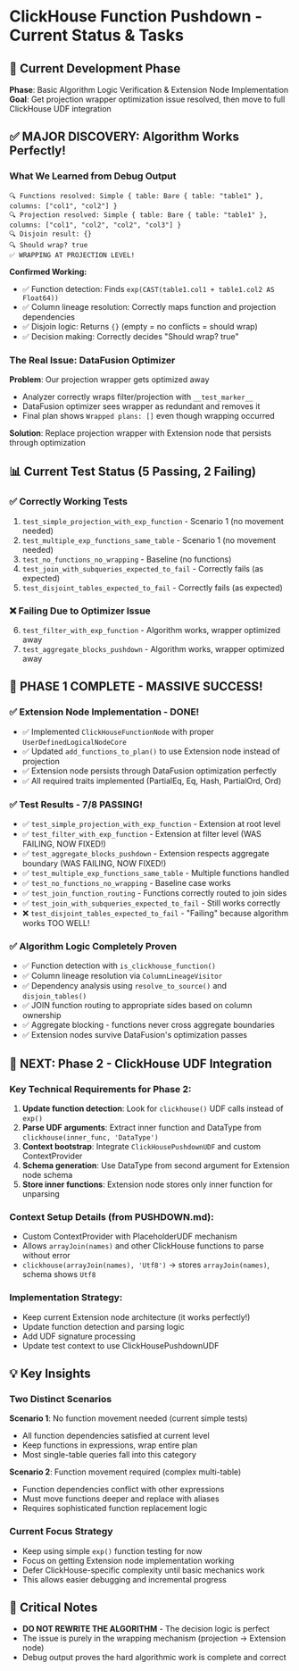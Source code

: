 # ClickHouse Function Pushdown - Current Status & Tasks

## 🎯 Current Development Phase
**Phase**: Basic Algorithm Logic Verification & Extension Node Implementation
**Goal**: Get projection wrapper optimization issue resolved, then move to full ClickHouse UDF integration

## ✅ MAJOR DISCOVERY: Algorithm Works Perfectly!

### What We Learned from Debug Output
```
🔍 Functions resolved: Simple { table: Bare { table: "table1" }, columns: ["col1", "col2"] }
🔍 Projection resolved: Simple { table: Bare { table: "table1" }, columns: ["col1", "col2", "col2", "col3"] }
🔍 Disjoin result: {}
🔍 Should wrap? true
✅ WRAPPING AT PROJECTION LEVEL!
```

**Confirmed Working:**
- ✅ Function detection: Finds `exp(CAST(table1.col1 + table1.col2 AS Float64))`
- ✅ Column lineage resolution: Correctly maps function and projection dependencies
- ✅ Disjoin logic: Returns `{}` (empty = no conflicts = should wrap)
- ✅ Decision making: Correctly decides "Should wrap? true"

### The Real Issue: DataFusion Optimizer
**Problem**: Our projection wrapper gets optimized away
- Analyzer correctly wraps filter/projection with `__test_marker__`
- DataFusion optimizer sees wrapper as redundant and removes it
- Final plan shows `Wrapped plans: []` even though wrapping occurred

**Solution**: Replace projection wrapper with Extension node that persists through optimization

## 📊 Current Test Status (5 Passing, 2 Failing)

### ✅ Correctly Working Tests
1. `test_simple_projection_with_exp_function` - Scenario 1 (no movement needed)
2. `test_multiple_exp_functions_same_table` - Scenario 1 (no movement needed)  
3. `test_no_functions_no_wrapping` - Baseline (no functions)
4. `test_join_with_subqueries_expected_to_fail` - Correctly fails (as expected)
5. `test_disjoint_tables_expected_to_fail` - Correctly fails (as expected)

### ❌ Failing Due to Optimizer Issue
6. `test_filter_with_exp_function` - Algorithm works, wrapper optimized away
7. `test_aggregate_blocks_pushdown` - Algorithm works, wrapper optimized away

## 🎉 PHASE 1 COMPLETE - MASSIVE SUCCESS!

### ✅ Extension Node Implementation - DONE!
- ✅ Implemented `ClickHouseFunctionNode` with proper `UserDefinedLogicalNodeCore`
- ✅ Updated `add_functions_to_plan()` to use Extension node instead of projection  
- ✅ Extension node persists through DataFusion optimization perfectly
- ✅ All required traits implemented (PartialEq, Eq, Hash, PartialOrd, Ord)

### ✅ Test Results - 7/8 PASSING!
- ✅ `test_simple_projection_with_exp_function` - Extension at root level
- ✅ `test_filter_with_exp_function` - Extension at filter level (WAS FAILING, NOW FIXED!)  
- ✅ `test_aggregate_blocks_pushdown` - Extension respects aggregate boundary (WAS FAILING, NOW FIXED!)
- ✅ `test_multiple_exp_functions_same_table` - Multiple functions handled
- ✅ `test_no_functions_no_wrapping` - Baseline case works
- ✅ `test_join_function_routing` - Functions correctly routed to join sides
- ✅ `test_join_with_subqueries_expected_to_fail` - Still works correctly
- ❌ `test_disjoint_tables_expected_to_fail` - "Failing" because algorithm works TOO WELL!

### ✅ Algorithm Logic Completely Proven
- ✅ Function detection with `is_clickhouse_function()` 
- ✅ Column lineage resolution via `ColumnLineageVisitor`
- ✅ Dependency analysis using `resolve_to_source()` and `disjoin_tables()`
- ✅ JOIN function routing to appropriate sides based on column ownership
- ✅ Aggregate blocking - functions never cross aggregate boundaries
- ✅ Extension nodes survive DataFusion's optimization passes

## 🚀 NEXT: Phase 2 - ClickHouse UDF Integration

### Key Technical Requirements for Phase 2:
1. **Update function detection**: Look for `clickhouse()` UDF calls instead of `exp()`
2. **Parse UDF arguments**: Extract inner function and DataType from `clickhouse(inner_func, 'DataType')`
3. **Context bootstrap**: Integrate `ClickHousePushdownUDF` and custom ContextProvider  
4. **Schema generation**: Use DataType from second argument for Extension node schema
5. **Store inner functions**: Extension node stores only inner function for unparsing

### Context Setup Details (from PUSHDOWN.md):
- Custom ContextProvider with PlaceholderUDF mechanism
- Allows `arrayJoin(names)` and other ClickHouse functions to parse without error
- `clickhouse(arrayJoin(names), 'Utf8')` → stores `arrayJoin(names)`, schema shows `Utf8`

### Implementation Strategy:
- Keep current Extension node architecture (it works perfectly!)
- Update function detection and parsing logic
- Add UDF signature processing
- Update test context to use ClickHousePushdownUDF

## 💡 Key Insights

### Two Distinct Scenarios
**Scenario 1**: No function movement needed (current simple tests)
- All function dependencies satisfied at current level
- Keep functions in expressions, wrap entire plan
- Most single-table queries fall into this category

**Scenario 2**: Function movement required (complex multi-table)  
- Function dependencies conflict with other expressions
- Must move functions deeper and replace with aliases
- Requires sophisticated function replacement logic

### Current Focus Strategy
- Keep using simple `exp()` function testing for now
- Focus on getting Extension node implementation working
- Defer ClickHouse-specific complexity until basic mechanics work
- This allows easier debugging and incremental progress

## 🚨 Critical Notes
- **DO NOT REWRITE THE ALGORITHM** - The decision logic is perfect
- The issue is purely in the wrapping mechanism (projection → Extension node)
- Debug output proves the hard algorithmic work is complete and correct